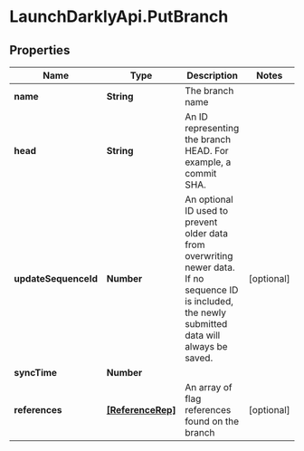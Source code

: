 # LaunchDarklyApi.PutBranch

## Properties

Name | Type | Description | Notes
------------ | ------------- | ------------- | -------------
**name** | **String** | The branch name | 
**head** | **String** | An ID representing the branch HEAD. For example, a commit SHA. | 
**updateSequenceId** | **Number** | An optional ID used to prevent older data from overwriting newer data. If no sequence ID is included, the newly submitted data will always be saved. | [optional] 
**syncTime** | **Number** |  | 
**references** | [**[ReferenceRep]**](ReferenceRep.md) | An array of flag references found on the branch | [optional] 


